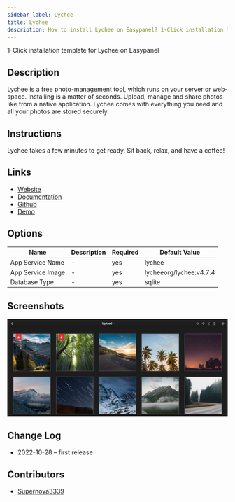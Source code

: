 ```yaml
---
sidebar_label: Lychee
title: Lychee
description: How to install Lychee on Easypanel? 1-Click installation template for Lychee on Easypanel
---
```


<!-- generated -->

1-Click installation template for Lychee on Easypanel

## Description

Lychee is a free photo-management tool, which runs on your server or web-space. Installing is a matter of seconds. Upload, manage and share photos like from a native application. Lychee comes with everything you need and all your photos are stored securely.

## Instructions

Lychee takes a few minutes to get ready. Sit back, relax, and have a coffee!

## Links

- [Website](https://lycheeorg.github.io/)
- [Documentation](https://lycheeorg.github.io/docs/)
- [Github](https://github.com/LycheeOrg/Lychee)
- [Demo](https://lycheeorg.github.io/demo/)

## Options

Name | Description | Required | Default Value
-|-|-|-
App Service Name | - | yes | lychee
App Service Image | - | yes | lycheeorg/lychee:v4.7.4
Database Type | - | yes | sqlite

## Screenshots

![Lychee Screenshot](./assets/screenshot.png)

## Change Log

- 2022-10-28 – first release

## Contributors

- [Supernova3339](https://github.com/Supernova3339)
